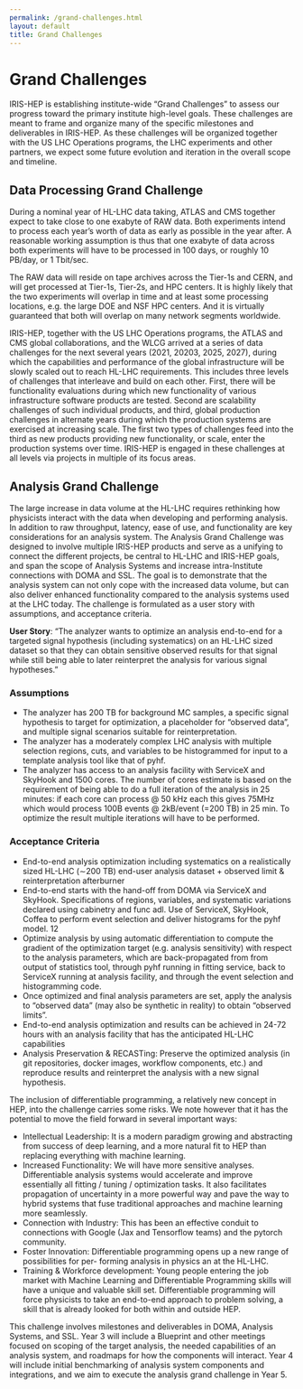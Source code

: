 ```yaml
---
permalink: /grand-challenges.html
layout: default
title: Grand Challenges
---
```


# Grand Challenges

IRIS-HEP is establishing institute-wide “Grand Challenges” to assess our progress toward the primary institute high-level goals. These challenges are meant to frame and organize many of the specific milestones and deliverables in IRIS-HEP. As these challenges will be organized together with the US LHC Operations programs, the LHC experiments and other partners, we expect some future evolution and iteration in the overall scope and timeline.

## Data Processing Grand Challenge

During a nominal year of HL-LHC data taking, ATLAS and CMS together expect to take close to one exabyte of RAW data. Both experiments intend to process each year’s worth of data as early as possible in the year after. A reasonable working assumption is thus that one exabyte of data across both experiments will have to be processed in 100 days, or roughly 10 PB/day, or 1 Tbit/sec.

The RAW data will reside on tape archives across the Tier-1s and CERN, and will get processed at Tier-1s, Tier-2s, and HPC centers. It is highly likely that the two experiments will overlap in time and at least some processing locations, e.g. the large DOE and NSF HPC centers. And it is virtually guaranteed that both will overlap on many network segments worldwide.

IRIS-HEP, together with the US LHC Operations programs, the ATLAS and CMS global collaborations, and the WLCG
arrived at a series of data challenges for the next several years (2021, 20203, 2025, 2027),
during which the capabilities and performance of the global infrastructure will be slowly scaled out to reach HL-LHC requirements.
This includes three levels of challenges that interleave and build on each other.
First, there will be functionality evaluations during which new functionality of various infrastructure software products are tested.
Second are scalability challenges of such individual products,
and third, global production challenges in alternate years during which the production systems are exercised at increasing scale.
The first two types of challenges feed into the third as new products providing new functionality, or scale,
enter the production systems over time.
IRIS-HEP is engaged in these challenges at all levels via projects in multiple of its focus areas.

## Analysis Grand Challenge

The large increase in data volume at the HL-LHC requires rethinking how physicists interact with the data when developing and performing analysis. In addition to raw throughput, latency, ease of use, and functionality are key considerations for an analysis system. The Analysis Grand Challenge was designed to involve multiple IRIS-HEP products and serve as a unifying to connect the different projects, be central to HL-LHC and IRIS-HEP goals, and span the scope of Analysis Systems and increase intra-Institute connections with DOMA and SSL. The goal is to demonstrate that the analysis system can not only cope with the increased data volume, but can also deliver enhanced functionality compared to the analysis systems used at the LHC today. The challenge is formulated as a user story with assumptions, and acceptance criteria.

**User Story**: “The analyzer wants to optimize an analysis end-to-end for a targeted signal hypothesis (including systematics) on an HL-LHC sized dataset so that they can obtain sensitive observed results for that signal while still being able to later reinterpret the analysis for various signal hypotheses.”

### Assumptions

- The analyzer has 200 TB for background MC samples, a specific signal hypothesis to target for optimization, a placeholder for “observed data”, and multiple signal scenarios suitable for reinterpretation.
- The analyzer has a moderately complex LHC analysis with multiple selection regions, cuts, and variables to be histogrammed for input to a template analysis tool like that of pyhf.
- The analyzer has access to an analysis facility with ServiceX and SkyHook and 1500 cores. The number of cores estimate is based on the requirement of being able to do a full iteration of the analysis in 25 minutes: if each core can process @ 50 kHz each this gives 75MHz which would process 100B events @ 2kB/event (=200 TB) in 25 min. To optimize the result multiple iterations will have to be performed.

### Acceptance Criteria

- End-to-end analysis optimization including systematics on a realistically sized HL-LHC (∼200 TB) end-user analysis dataset + observed limit & reinterpretation afterburner
- End-to-end starts with the hand-off from DOMA via ServiceX and SkyHook. Specifications of regions, variables, and systematic variations declared using cabinetry and func adl. Use of ServiceX, SkyHook, Coffea to perform event selection and deliver histograms for the pyhf model.
12
- Optimize analysis by using automatic differentiation to compute the gradient of the optimization target (e.g. analysis sensitivity) with respect to the analysis parameters, which are back-propagated from from output of statistics tool, through pyhf running in fitting service, back to ServiceX running at analysis facility, and through the event selection and histogramming code.
- Once optimized and final analysis parameters are set, apply the analysis to “observed data” (may also be synthetic in reality) to obtain “observed limits”.
- End-to-end analysis optimization and results can be achieved in 24-72 hours with an analysis facility that has the anticipated HL-LHC capabilities
- Analysis Preservation & RECASTing: Preserve the optimized analysis (in git repositories, docker images, workflow components, etc.) and reproduce results and reinterpret the analysis with a new signal hypothesis.

The inclusion of differentiable programming, a relatively new concept in HEP, into the challenge carries some risks. We note however that it has the potential to move the field forward in several important ways:

- Intellectual Leadership: It is a modern paradigm growing and abstracting from success of deep learning, and a more natural fit to HEP than replacing everything with machine learning.
- Increased Functionality: We will have more sensitive analyses. Differentiable analysis systems
would accelerate and improve essentially all fitting / tuning / optimization tasks. It also facilitates propagation of uncertainty in a more powerful way and pave the way to hybrid systems that fuse traditional approaches and machine learning more seamlessly.
- Connection with Industry: This has been an effective conduit to connections with Google (Jax and Tensorflow teams) and the pytorch community.
- Foster Innovation: Differentiable programming opens up a new range of possibilities for per- forming analysis in physics an at the HL-LHC.
- Training & Workforce development: Young people entering the job market with Machine Learning and Differentiable Programming skills will have a unique and valuable skill set. Differentiable programming will force physicists to take an end-to-end approach to problem solving, a skill that is already looked for both within and outside HEP.

This challenge involves milestones and deliverables in DOMA, Analysis Systems, and SSL. Year 3 will include a Blueprint and other meetings focused on scoping of the target analysis, the needed capabilities of an analysis system, and roadmaps for how the components will interact. Year 4 will include initial benchmarking of analysis system components and integrations, and we aim to execute the analysis grand challenge in Year 5.
